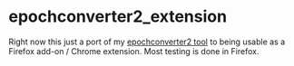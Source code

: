 # epochconverter2_extension

Right now this just a port of my [epochconverter2 tool](https://epochconverter2.colby.cc/) to being usable as a Firefox add-on / Chrome extension. Most testing is done in Firefox.
